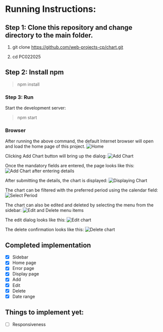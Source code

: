 # Running Instructions:

## Step 1: Clone this repository and change directory to the main folder.

1. git clone https://github.com/web-projects-cp/chart.git

2. cd PC022025

## Step 2: Install npm

> npm install

### Step 3: Run
Start the development server: <br>
> npm start

### Browser
After running the above command, the default Internet browser will open and load the home page of this project.
![Home](https://github.com/user-attachments/assets/a5c7460d-5231-47c2-b145-3d3420056d91)

Clicking Add Chart button will bring up the dialog:
![Add Chart](https://github.com/user-attachments/assets/63ddfd21-a14e-42be-9bbe-15aa9e42d3e4)

Once the mandatory fields are entered, the page looks like this:
![Add Chart after entering details](https://github.com/user-attachments/assets/91857b5e-ce87-4256-a642-fd543279546b)

After submitting the details, the chart is displayed:
![Displaying Chart](https://github.com/user-attachments/assets/0a1fbb23-b992-46d1-900d-2aee6c774b93)

The chart can be filtered with the preferred period using the calendar field:
![Select Period](https://github.com/user-attachments/assets/d811eb8f-e964-4d54-93c0-36815ed5921f)

The chart can also be edited and deleted by selecting the menu from the sidebar:
![Edit and Delete menu items](https://github.com/user-attachments/assets/199e3206-a078-4ef7-99a2-89f125f46e86)

The edit dialog looks like this:
![Edit chart](https://github.com/user-attachments/assets/dd6e5212-a948-4794-8fde-1bddc4334b71)

The delete confirmation looks like this:
![Delete chart](https://github.com/user-attachments/assets/970146e7-0cc2-4879-9a98-f7ffefdc051f)

## Completed implementation

- [x] Sidebar
- [x] Home page
- [x] Error page
- [x] Display page
- [x] Add
- [x] Edit
- [x] Delete
- [x] Date range

## Things to implement yet:

- [ ] Responsiveness





